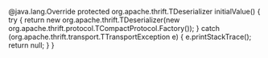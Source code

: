 @java.lang.Override
protected org.apache.thrift.TDeserializer initialValue() {
    try {
        return new org.apache.thrift.TDeserializer(new org.apache.thrift.protocol.TCompactProtocol.Factory());
    } catch (org.apache.thrift.transport.TTransportException e) {
        e.printStackTrace();
        return null;
    }
}